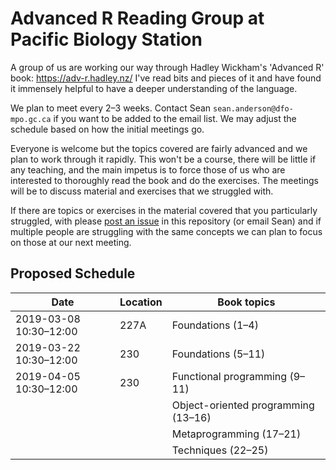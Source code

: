# Advanced R Reading Group at Pacific Biology Station

A group of us are working our way through Hadley Wickham's 'Advanced R' book: <https://adv-r.hadley.nz/> I've read bits and pieces of it and have found it immensely helpful to have a deeper understanding of the language.

We plan to meet every 2–3 weeks. Contact Sean `sean.anderson@dfo-mpo.gc.ca` if you want to be added to the email list. We may adjust the schedule based on how the initial meetings go. 

Everyone is welcome but the topics covered are fairly advanced and we plan to work through it rapidly. This won't be a course, there will be little if any teaching, and the main impetus is to force those of us who are interested to thoroughly read the book and do the exercises. The meetings will be to discuss material and exercises that we struggled with.

If there are topics or exercises in the material covered that you particularly struggled, with please [post an issue](https://github.com/pbs-assess/adv-r-pbs/issues) in this repository (or email Sean) and if multiple people are struggling with the same concepts we can plan to focus on those at our next meeting.

## Proposed Schedule

| Date                     | Location  | Book topics                         |
|--------------------------|-----------|-------------------------------------|
| 2019-03-08 10:30–12:00   | 227A      | Foundations (1–4)                   |
| 2019-03-22 10:30–12:00   | 230       | Foundations (5–11)                  |
| 2019-04-05 10:30–12:00   | 230       | Functional programming (9–11)       |
|                          |           | Object-oriented programming (13–16) |
|                          |           | Metaprogramming (17–21)             |
|                          |           | Techniques      (22–25)             |


